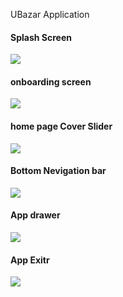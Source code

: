 UBazar Application

<h4>Splash Screen</h4>
<img src="https://user-images.githubusercontent.com/96839511/233143586-a7e536ed-ffa0-45c5-8325-ff9ce64b2803.gif"/>

<h4>onboarding screen</h4>
<img src="https://user-images.githubusercontent.com/96839511/233140289-e3bb578c-3f07-4922-ac6f-bf6749b3dd89.gif" />

<h4>home page Cover Slider</h4>
<img src="https://user-images.githubusercontent.com/96839511/233140249-d2cd831e-ba7a-4145-9eea-da04c913c9e4.gif"/>

<h4>Bottom Nevigation bar</h4>
<img src="https://user-images.githubusercontent.com/96839511/233140629-90a11fe5-7cf6-4bf4-90e3-cd3bbe1fa733.gif" />

<h4>App drawer</h4>
<img src="https://user-images.githubusercontent.com/96839511/233140218-3d4e9987-01cd-4636-ba2b-d93ae880fe6a.gif"/>

<h4>App Exitr</h4>
<img src="https://user-images.githubusercontent.com/96839511/233140312-956eefb5-1aed-4f47-ae66-9da4434c1b1e.gif" />

